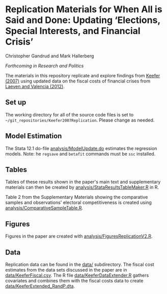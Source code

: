 Replication Materials for When All is Said and Done: Updating ‘Elections, Special Interests, and Financial Crisis’
=====================

Christopher Gandrud and Mark Hallerberg

*Forthcoming in Research and Politics*

The materials in this repository replicate and explore findings from
[Keefer (2007)](http://dx.doi.org/10.1017/S0020818307070208)
using updated data on the fiscal costs of financial crises from
[Laeven and Valencia (2012)](https://www.imf.org/external/pubs/cat/longres.aspx?sk=26015.0).

## Set up

The working directory for all of the source code files is set to
`~/git_repositories/Keefer2007Replication`. Please change as needed.

## Model Estimation

The Stata 12.1 do-file [analysis/ModelUpdate.do](analysis/KeeferModelUpdate.do)
estimates the regression models. Note: he `regsave` and `betafit` commands must
be `ssc` installed.

## Tables

Tables of these results shown in the paper's main text and supplementary
materials can then be created by
[analysis/StataResultsTableMaker.R](analysis/StataTableMaker.R) in R.

Table 2 from the Supplementary Materials showing the comparative samples and
observations' electoral competitiveness is created using
[analysis/ComparativeSampleTable.R](analysis/ComparativeSampleTable.R).

## Figures

Figures in the paper are created with
[analysis/FiguresReplicationV2.R](analysis/FiguresReplicationV2.R).

## Data

Replication data can be found in the [data/](data/) subdirectory. The
fiscal cost estimates from the data sets discussed in the paper are in
[data/KeeferFiscal.csv](data/KeeferFiscal.csv). The R file
[data/KeeferDataExtender.R](data/KeeferDataExtender.R) gathers covariates
and combines them with the fiscal costs data to create
[data/KeeferExtended_RandP.dta](data/KeeferExtended_RandP.dta).
